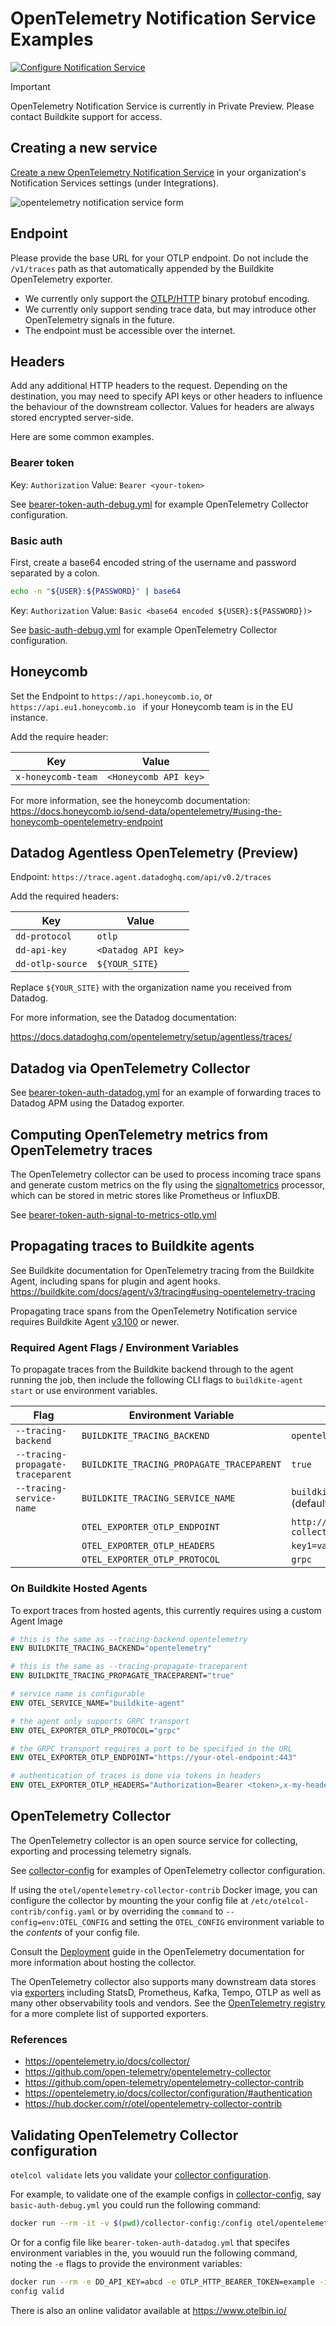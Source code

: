 # OpenTelemetry Notification Service Examples

[![Configure Notification Service](https://img.shields.io/badge/Add%20Notification%20Provider-140d30?style=for-the-badge&logo=buildkite&logoColor=30f2a2&label=Buildkite&color=30f2a2&link=https%3A%2F%2Fbuildkite.com%2Forganizations%2F~%2Fservices)](https://buildkite.com/organizations/~/services)

> [!IMPORTANT]
> OpenTelemetry Notification Service is currently in Private Preview. Please contact Buildkite support for access.

## Creating a new service

[Create a new OpenTelemetry Notification Service](https://buildkite.com/organizations/~/services/open_telemetry_tracing/new) in your organization's Notification Services settings (under Integrations).

![opentelemetry notification service form](./images/form.png)

## Endpoint

Please provide the base URL for your OTLP endpoint. Do not include the `/v1/traces` path as that automatically appended by the Buildkite OpenTelemetry exporter.

- We currently only support the [OTLP/HTTP](https://opentelemetry.io/docs/specs/otlp/#otlphttp) binary protobuf encoding.
- We currently only support sending trace data, but may introduce other OpenTelemetry signals in the future.
- The endpoint must be accessible over the internet.

## Headers

Add any additional HTTP headers to the request. Depending on the destination, you may need to specify API keys or other headers to influence the behaviour of the downstream collector. Values for headers are always stored encrypted server-side.

Here are some common examples.

### Bearer token

Key: `Authorization`
Value: `Bearer <your-token>`

See [bearer-token-auth-debug.yml](./collector-config/bearer-token-auth-debug.yml) for example OpenTelemetry Collector configuration.

### Basic auth

First, create a base64 encoded string of the username and password separated by a colon.

```bash
echo -n "${USER}:${PASSWORD}" | base64
```

Key: `Authorization`
Value: `Basic <base64 encoded ${USER}:${PASSWORD})>`

See [basic-auth-debug.yml](./collector-config/basic-auth-debug.yml) for example OpenTelemetry Collector configuration.

## Honeycomb

Set the Endpoint to `https://api.honeycomb.io`, or `https://api.eu1.honeycomb.io ` if your Honeycomb team is in the EU instance.

Add the require header:

| Key                | Value                 |
| ------------------ | --------------------- |
| `x-honeycomb-team` | `<Honeycomb API key>` |


For more information, see the honeycomb documentation: https://docs.honeycomb.io/send-data/opentelemetry/#using-the-honeycomb-opentelemetry-endpoint

## Datadog Agentless OpenTelemetry (Preview)

Endpoint: `https://trace.agent.datadoghq.com/api/v0.2/traces`

Add the required headers:

| Key              | Value               |
| ---------------- | ------------------- |
| `dd-protocol`    | `otlp`              |
| `dd-api-key`     | `<Datadog API key>` |
| `dd-otlp-source` | `${YOUR_SITE}`      |

Replace `${YOUR_SITE}` with the organization name you received from Datadog.

For more information, see the Datadog documentation:

https://docs.datadoghq.com/opentelemetry/setup/agentless/traces/

## Datadog via OpenTelemetry Collector

See [bearer-token-auth-datadog.yml](./collector-config/bearer-token-auth-datadog.yml) for an example of forwarding traces to Datadog APM using the Datadog exporter.

## Computing OpenTelemetry metrics from OpenTelemetry traces

The OpenTelemetry collector can be used to process incoming trace spans and generate custom metrics on the fly using the [signaltometrics](https://github.com/open-telemetry/opentelemetry-collector-contrib/tree/main/connector/signaltometricsconnector) processor, which can be stored in metric stores like Prometheus or InfluxDB.

See [bearer-token-auth-signal-to-metrics-otlp.yml](./collector-config/bearer-token-auth-signal-to-metrics-otlp.yml)

## Propagating traces to Buildkite agents

See Buildkite documentation for OpenTelemetry tracing from the Buildkite Agent, including spans for plugin and agent hooks.
https://buildkite.com/docs/agent/v3/tracing#using-opentelemetry-tracing

Propagating trace spans from the OpenTelemetry Notification service requires Buildkite Agent [v3.100](https://github.com/buildkite/agent/releases/tag/v3.100.0) or newer.

### Required Agent Flags / Environment Variables

To propagate traces from the Buildkite backend through to the agent running the job, then include the following CLI flags to `buildkite-agent start` or use environment variables.

| Flag                              | Environment Variable                      |  Value                        |
| --------------------------------- | ----------------------------------------- | ----------------------------- |
| `--tracing-backend`               | `BUILDKITE_TRACING_BACKEND`               | `opentelemetry`               |
| `--tracing-propagate-traceparent` | `BUILDKITE_TRACING_PROPAGATE_TRACEPARENT` | `true`                        |
| `--tracing-service-name`          | `BUILDKITE_TRACING_SERVICE_NAME`          | `buildkite-agent` (default)   |
|                                   | `OTEL_EXPORTER_OTLP_ENDPOINT`             | `http://otel-collector:4317`  |
|                                   | `OTEL_EXPORTER_OTLP_HEADERS`              | `key1=value1,key2=value2`     |
|                                   | `OTEL_EXPORTER_OTLP_PROTOCOL`             | `grpc`                        |

### On Buildkite Hosted Agents

To export traces from hosted agents, this currently requires using a custom Agent Image

```dockerfile
# this is the same as --tracing-backend opentelemetry
ENV BUILDKITE_TRACING_BACKEND="opentelemetry"

# this is the same as --tracing-propagate-traceparent
ENV BUILDKITE_TRACING_PROPAGATE_TRACEPARENT="true"

# service name is configurable
ENV OTEL_SERVICE_NAME="buildkite-agent"

# the agent only supports GRPC transport
ENV OTEL_EXPORTER_OTLP_PROTOCOL="grpc"

# the GRPC transport requires a port to be specified in the URL
ENV OTEL_EXPORTER_OTLP_ENDPOINT="https://your-otel-endpoint:443"

# authentication of traces is done via tokens in headers
ENV OTEL_EXPORTER_OTLP_HEADERS="Authorization=Bearer <token>,x-my-header=value"
```

## OpenTelemetry Collector

The OpenTelemetry collector is an open source service for collecting, exporting and processing telemetry signals.

See [collector-config](./collector-config) for examples of OpenTelemetry collector configuration.

If using the `otel/opentelemetry-collector-contrib` Docker image, you can configure the collector by mounting the your config file at `/etc/otelcol-contrib/config.yaml` or by overriding the `command` to `--config=env:OTEL_CONFIG` and setting the `OTEL_CONFIG` environment variable to the *contents* of your config file.

Consult the [Deployment](https://opentelemetry.io/docs/collector/deployment/) guide in the OpenTelemetry documentation for more information about hosting the collector.

The OpenTelemetry collector also supports many downstream data stores via [exporters](https://opentelemetry.io/docs/collector/configuration/#exporters) including StatsD, Prometheus, Kafka, Tempo, OTLP as well as many other observability tools and vendors. See the [OpenTelemetry registry](https://opentelemetry.io/ecosystem/registry/?s=&component=exporter&language=collector) for a more complete list of supported exporters.

### References

- https://opentelemetry.io/docs/collector/
- https://github.com/open-telemetry/opentelemetry-collector
- https://github.com/open-telemetry/opentelemetry-collector-contrib
- https://opentelemetry.io/docs/collector/configuration/#authentication
- https://hub.docker.com/r/otel/opentelemetry-collector-contrib

## Validating OpenTelemetry Collector configuration

`otelcol validate` lets you validate your [collector configuration](https://opentelemetry.io/docs/collector/configuration/).

For example, to validate one of the example configs in [collector-config](./collector-config), say `basic-auth-debug.yml` you could run the following command:

```bash
docker run --rm -it -v $(pwd)/collector-config:/config otel/opentelemetry-collector-contrib validate --config=/config/basic-auth-debug.yml && echo "config valid"
```

Or for a config file like  `bearer-token-auth-datadog.yml` that specifes environment variables in the, you wouuld run the following command, noting the `-e` flags to provide the environment variables:

```bash
docker run --rm -e DD_API_KEY=abcd -e OTLP_HTTP_BEARER_TOKEN=example -it -v $(pwd)/collector-config:/config otel/opentelemetry-collector-contrib validate --config=/config/bearer-token-auth-datadog.yml && echo "config valid"
config valid
```

There is also an online validator available at https://www.otelbin.io/
